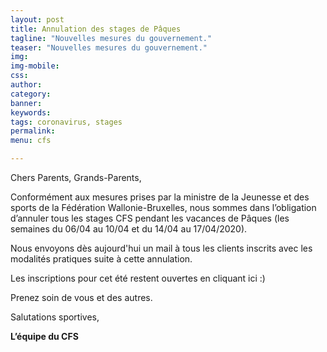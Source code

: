 ```yaml
---
layout: post
title: Annulation des stages de Pâques
tagline: "Nouvelles mesures du gouvernement."
teaser: "Nouvelles mesures du gouvernement."
img: 
img-mobile: 
css: 
author: 
category: 
banner: 
keywords: 
tags: coronavirus, stages
permalink: 
menu: cfs

---
```


Chers Parents, Grands-Parents,

Conformément aux mesures prises par la ministre de la Jeunesse et des sports de la Fédération Wallonie-Bruxelles, nous sommes dans l’obligation d’annuler tous les stages CFS pendant les vacances de Pâques (les semaines du 06/04 au 10/04 et du 14/04 au 17/04/2020).

Nous envoyons dès aujourd'hui un mail à tous les clients inscrits avec les modalités pratiques suite à cette annulation.

Les inscriptions pour cet été restent ouvertes en cliquant ici :)

Prenez soin de vous et des autres.

Salutations sportives,

**L’équipe du CFS**